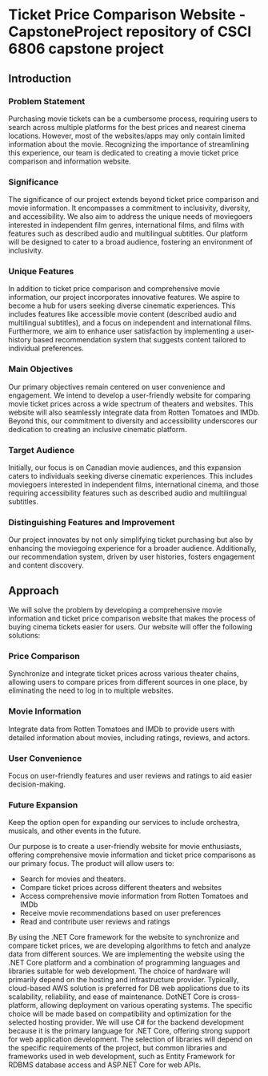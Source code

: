 # Ticket Price Comparison Website - CapstoneProject repository of CSCI 6806 capstone project

## Introduction

### Problem Statement

Purchasing movie tickets can be a cumbersome process, requiring users to search across multiple platforms for the best prices and nearest cinema locations. However, most of the websites/apps may only contain limited information about the movie. Recognizing the importance of streamlining this experience, our team is dedicated to creating a movie ticket price comparison and information website.

### Significance

The significance of our project extends beyond ticket price comparison and movie information. It encompasses a commitment to inclusivity, diversity, and accessibility. We also aim to address the unique needs of moviegoers interested in independent film genres, international films, and films with features such as described audio and multilingual subtitles. Our platform will be designed to cater to a broad audience, fostering an environment of inclusivity.

### Unique Features

In addition to ticket price comparison and comprehensive movie information, our project incorporates innovative features. We aspire to become a hub for users seeking diverse cinematic experiences. This includes features like accessible movie content (described audio and multilingual subtitles), and a focus on independent and international films. Furthermore, we aim to enhance user satisfaction by implementing a user-history based recommendation system that suggests content tailored to individual preferences.

### Main Objectives

Our primary objectives remain centered on user convenience and engagement. We intend to develop a user-friendly website for comparing movie ticket prices across a wide spectrum of theaters and websites. This website will also seamlessly integrate data from Rotten Tomatoes and IMDb. Beyond this, our commitment to diversity and accessibility underscores our dedication to creating an inclusive cinematic platform.

### Target Audience

Initially, our focus is on Canadian movie audiences, and this expansion caters to individuals seeking diverse cinematic experiences. This includes moviegoers interested in independent films, international cinema, and those requiring accessibility features such as described audio and multilingual subtitles.

### Distinguishing Features and Improvement

Our project innovates by not only simplifying ticket purchasing but also by enhancing the moviegoing experience for a broader audience. Additionally, our recommendation system, driven by user histories, fosters engagement and content discovery.

## Approach

We will solve the problem by developing a comprehensive movie information and ticket price comparison website that makes the process of buying cinema tickets easier for users. Our website will offer the following solutions:

### Price Comparison

Synchronize and integrate ticket prices across various theater chains, allowing users to compare prices from different sources in one place, by eliminating the need to log in to multiple websites.

### Movie Information

Integrate data from Rotten Tomatoes and IMDb to provide users with detailed information about movies, including ratings, reviews, and actors.

### User Convenience

Focus on user-friendly features and user reviews and ratings to aid easier decision-making.

### Future Expansion

Keep the option open for expanding our services to include orchestra, musicals, and other events in the future.

Our purpose is to create a user-friendly website for movie enthusiasts, offering comprehensive movie information and ticket price comparisons as our primary focus. The product will allow users to:

- Search for movies and theaters.
- Compare ticket prices across different theaters and websites
- Access comprehensive movie information from Rotten Tomatoes and IMDb
- Receive movie recommendations based on user preferences
- Read and contribute user reviews and ratings

By using the .NET Core framework for the website to synchronize and compare ticket prices, we are developing algorithms to fetch and analyze data from different sources. We are implementing the website using the .NET Core platform and a combination of programming languages and libraries suitable for web development. The choice of hardware will primarily depend on the hosting and infrastructure provider. Typically, cloud-based AWS solution is preferred for DB web applications due to its scalability, reliability, and ease of maintenance. DotNET Core is cross-platform, allowing deployment on various operating systems. The specific choice will be made based on compatibility and optimization for the selected hosting provider. We will use C# for the backend development because it is the primary language for .NET Core, offering strong support for web application development. The selection of libraries will depend on the specific requirements of the project, but common libraries and frameworks used in web development, such as Entity Framework for RDBMS database access and ASP.NET Core for web APIs.

